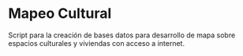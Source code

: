 # Mapeo Cultural
Script para la creación de bases datos para desarrollo de mapa sobre espacios culturales y viviendas con acceso a internet.
